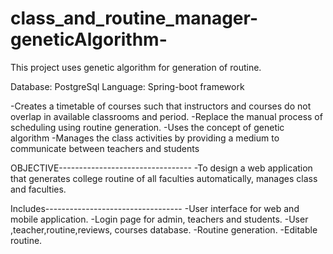 # class_and_routine_manager-geneticAlgorithm-
This project uses genetic algorithm for generation of routine.

Database: PostgreSql
Language: Spring-boot framework

-Creates a timetable of courses such that instructors and courses do not overlap in available classrooms and period.
-Replace the manual process of scheduling using routine generation. 
-Uses the concept of genetic algorithm
-Manages the class activities by providing a medium to communicate between teachers and students

OBJECTIVE---------------------------------
-To design a web application that generates college routine of all faculties automatically, manages class and faculties. 


Includes----------------------------------
-User interface for web and mobile application.
-Login page for admin, teachers and students.
-User ,teacher,routine,reviews, courses database. 
-Routine generation.
-Editable routine.

